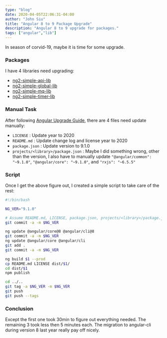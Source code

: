 ```yaml
---
type: "blog"
date: 2020-04-05T22:06:31-04:00
author: "John Siu"
title: "Angular 8 to 9 Package Upgrade"
description: "Angular 8 to 9 upgrade for packages."
tags: ["angular","lib"]
---
```

In season of corvid-19, maybe it is time for some upgrade.
<!--more-->

### Packages

I have 4 libraries need upgrading:

- [ng2-simple-api-lib](https://github.com/J-Siu/ng2-simple-api-lib.git)
- [ng2-simple-global-lib](https://github.com/J-Siu/ng2-simple-global-lib.git)
- [ng2-simple-mq-lib](https://github.com/J-Siu/ng2-simple-mq-lib.git)
- [ng2-simple-timer-lib](https://github.com/J-Siu/ng2-simple-timer-lib.git)

### Manual Task

After following [Angular Upgrade Guide](https://update.angular.io/#8.0:9.0l3), there are 4 files need update manually:

- `LICENSE` : Update year to 2020
- `README.md` : Update change log and license year to 2020
- `package.json` : Update version to 9.1.0
- `projects/<library>/package.json` : Maybe I did something wrong, other than the version, I also have to manually update `"@angular/common": "~9.1.0"`, `"@angular/core": "~9.1.0"`, and `"rxjs": "~6.5.5"`

### Script

Once I get the above figure out, I created a simple script to take care of the rest:

```sh
#!/bin/bash

NG_VER="9.1.0"

# Assume README.md, LICENSE, package.json, projects/<library>/package.json already updated
git commit -a -m $NG_VER

ng update @angular/core@8 @angular/cli@8
git commit -a -m $NG_VER
ng update @angular/core @angular/cli
git add .
git commit -a -m $NG_VER

ng build $1 --prod
cp README.md LICENSE dist/$1/
cd dist/$1
npm publish

cd ../..
git tag -a $NG_VER -m $NG_VER
git push
git push --tags
```

### Conclusion

Except the first one took 30min to figure out everything needed. The remaining 3 took less then 5 minutes each. The migration to angular-cli during version 8 last year really pay off nicely.